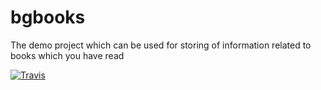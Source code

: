 # bgbooks
The demo project which can be used for storing of information related to books which you have read

[![Travis](https://img.shields.io/travis/rust-lang/rust.svg)]()
